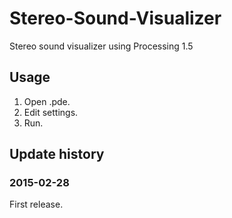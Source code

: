 # Stereo-Sound-Visualizer

Stereo sound visualizer using Processing 1.5

## Usage

1. Open .pde.
2. Edit settings.
3. Run.

## Update history

### 2015-02-28

First release.
